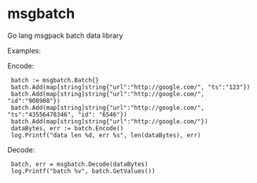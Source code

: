 msgbatch
========

Go lang msgpack batch data library

Examples:

Encode:
```
 batch := msgbatch.Batch{}
 batch.Add(map[string]string{"url":"http://google.com/", "ts":"123"})
 batch.Add(map[string]string{"url":"http://google.com/", "id":"908908"})
 batch.Add(map[string]string{"url":"http://google.com/", "ts":"43556478346", "id": "6546"})
 batch.Add(map[string]string{"url":"http://google.com/"})
 dataBytes, err := batch.Encode()
 log.Printf("data len %d, err %s", len(dataBytes), err) 
```

Decode:
```
 batch, err = msgbatch.Decode(dataBytes)
 log.Printf("batch %v", batch.GetValues())
```

